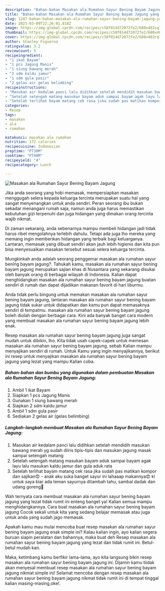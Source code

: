 ```yaml
---
description: "Bahan-bahan Masakan ala Rumahan Sayur Bening Bayam Jagung yang nikmat dan Mudah Dibuat"
title: "Bahan-bahan Masakan ala Rumahan Sayur Bening Bayam Jagung yang nikmat dan Mudah Dibuat"
slug: 1247-bahan-bahan-masakan-ala-rumahan-sayur-bening-bayam-jagung-yang-nikmat-dan-mudah-dibuat
date: 2021-03-09T22:26:01.818Z
image: https://img-global.cpcdn.com/recipes/c58f014d72072fe2/680x482cq70/masakan-ala-rumahan-sayur-bening-bayam-jagung-foto-resep-utama.jpg
thumbnail: https://img-global.cpcdn.com/recipes/c58f014d72072fe2/680x482cq70/masakan-ala-rumahan-sayur-bening-bayam-jagung-foto-resep-utama.jpg
cover: https://img-global.cpcdn.com/recipes/c58f014d72072fe2/680x482cq70/masakan-ala-rumahan-sayur-bening-bayam-jagung-foto-resep-utama.jpg
author: Stanley Figueroa
ratingvalue: 3.2
reviewcount: 5
recipeingredient:
- "1 ikat Bayam"
- "1 pcs Jagung Manis"
- "1 siung bawang merah"
- "2 sdm kaldu jamur"
- "1 sdm gula pasir"
- "2 gelas air gelas belimbing"
recipeinstructions:
- "Masukan air kedalam panci lalu didihkan setelah mendidih masukan bawang merah yg sudah diiris tipis-tipis dan masukan jagung masak sampai setengah matang"
- "Setelah setengah matang masukan bayam aduk sampai bayam agak layu lalu masukan kaldu jamur dan gula aduk rata"
- "Setelah terlihat bayam matang cek rasa jika sudah pas matikan kompor dan sajikan😍 anak aku suka banget sayur ini lahaaap makannya😍 kl untuk saya biar ada teman sayurnya ditambah tahu, sambal dadak dan udang goreng🤤"
categories:
- Resep
tags:
- masakan
- ala
- rumahan

katakunci: masakan ala rumahan 
nutrition: 172 calories
recipecuisine: Indonesian
preptime: "PT30M"
cooktime: "PT40M"
recipeyield: "4"
recipecategory: Lunch

---
```



![Masakan ala Rumahan Sayur Bening Bayam Jagung](https://img-global.cpcdn.com/recipes/c58f014d72072fe2/680x482cq70/masakan-ala-rumahan-sayur-bening-bayam-jagung-foto-resep-utama.jpg)

Jika anda seorang yang hobi memasak, mempersiapkan masakan menggugah selera kepada keluarga tercinta merupakan suatu hal yang sangat menyenangkan untuk anda sendiri. Peran seorang ibu bukan sekadar menangani rumah saja, namun anda juga harus memastikan kebutuhan gizi terpenuhi dan juga hidangan yang dimakan orang tercinta wajib nikmat.

Di zaman  sekarang, anda sebenarnya mampu membeli hidangan jadi tidak harus ribet mengolahnya terlebih dahulu. Tetapi ada juga lho mereka yang memang ingin memberikan hidangan yang terbaik bagi keluarganya. Lantaran, memasak yang dibuat sendiri akan jauh lebih higienis dan kita pun bisa menyesuaikan masakan tersebut sesuai selera keluarga tercinta. 



Mungkinkah anda adalah seorang penggemar masakan ala rumahan sayur bening bayam jagung?. Tahukah kamu, masakan ala rumahan sayur bening bayam jagung merupakan sajian khas di Nusantara yang sekarang disukai oleh banyak orang di berbagai wilayah di Indonesia. Kalian dapat menghidangkan masakan ala rumahan sayur bening bayam jagung buatan sendiri di rumah dan dapat dijadikan makanan favorit di hari liburmu.

Anda tidak perlu bingung untuk memakan masakan ala rumahan sayur bening bayam jagung, lantaran masakan ala rumahan sayur bening bayam jagung tidak sukar untuk didapatkan dan kamu pun dapat memasaknya sendiri di tempatmu. masakan ala rumahan sayur bening bayam jagung boleh diolah dengan berbagai cara. Kini ada banyak banget cara modern yang membuat masakan ala rumahan sayur bening bayam jagung lebih enak.

Resep masakan ala rumahan sayur bening bayam jagung juga sangat mudah untuk dibikin, lho. Kita tidak usah capek-capek untuk memesan masakan ala rumahan sayur bening bayam jagung, sebab Kalian mampu menyajikan sendiri di rumah. Untuk Kamu yang ingin menyajikannya, berikut ini resep untuk menyajikan masakan ala rumahan sayur bening bayam jagung yang lezat yang mampu Kalian coba.

<!--inarticleads1-->

##### Bahan-bahan dan bumbu yang digunakan dalam pembuatan Masakan ala Rumahan Sayur Bening Bayam Jagung:

1. Ambil 1 ikat Bayam
1. Siapkan 1 pcs Jagung Manis
1. Gunakan 1 siung bawang merah
1. Siapkan 2 sdm kaldu jamur
1. Ambil 1 sdm gula pasir
1. Sediakan 2 gelas air (gelas belimbing)




<!--inarticleads2-->

##### Langkah-langkah membuat Masakan ala Rumahan Sayur Bening Bayam Jagung:

1. Masukan air kedalam panci lalu didihkan setelah mendidih masukan bawang merah yg sudah diiris tipis-tipis dan masukan jagung masak sampai setengah matang
1. Setelah setengah matang masukan bayam aduk sampai bayam agak layu lalu masukan kaldu jamur dan gula aduk rata
1. Setelah terlihat bayam matang cek rasa jika sudah pas matikan kompor dan sajikan😍 - anak aku suka banget sayur ini lahaaap makannya😍 kl untuk saya biar ada teman sayurnya ditambah tahu, sambal dadak dan udang goreng🤤




Wah ternyata cara membuat masakan ala rumahan sayur bening bayam jagung yang lezat tidak rumit ini enteng banget ya! Kalian semua mampu menghidangkannya. Cara buat masakan ala rumahan sayur bening bayam jagung Cocok sekali untuk kita yang sedang belajar memasak atau juga untuk anda yang sudah jago memasak.

Apakah kamu mau mulai mencoba buat resep masakan ala rumahan sayur bening bayam jagung enak simple ini? Kalau kalian ingin, ayo kalian segera buruan siapin peralatan dan bahannya, maka buat deh Resep masakan ala rumahan sayur bening bayam jagung yang lezat dan tidak rumit ini. Betul-betul mudah kan. 

Maka, ketimbang kamu berfikir lama-lama, ayo kita langsung bikin resep masakan ala rumahan sayur bening bayam jagung ini. Dijamin kamu tiidak akan menyesal membuat resep masakan ala rumahan sayur bening bayam jagung nikmat simple ini! Selamat mencoba dengan resep masakan ala rumahan sayur bening bayam jagung nikmat tidak rumit ini di tempat tinggal kalian masing-masing,oke!.

